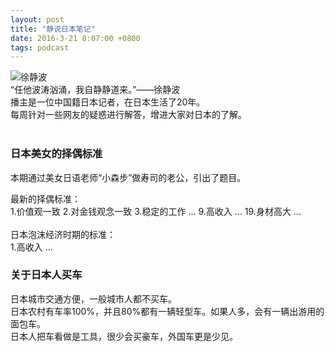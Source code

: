 ```yaml
---
layout: post
title: "静说日本笔记"
date: 2016-3-21 8:07:00 +0800
tags: podcast
---
```


![徐静波]({{site.url}}/assets/徐静波.jpg "徐静波照片")  
“任他波涛汹涌，我自静静道来。”——徐静波  
播主是一位中国籍日本记者，在日本生活了20年。  
每周针对一些网友的疑惑进行解答，增进大家对日本的了解。
<br/>
<br/>

### 日本美女的择偶标准
本期通过美女日语老师“小森步”做寿司的老公，引出了题目。

最新的择偶标准：  
1.价值观一致 2.对金钱观念一致 3.稳定的工作 ... 9.高收入 ... 19.身材高大 ...  
<br/>
日本泡沫经济时期的标准：  
1.高收入 ...
<br/>

### 关于日本人买车
日本城市交通方便，一般城市人都不买车。  
日本农村有车率100%，并且80%都有一辆轻型车。如果人多，会有一辆出游用的面包车。  
日本人把车看做是工具，很少会买豪车，外国车更是少见。  
<br/>




